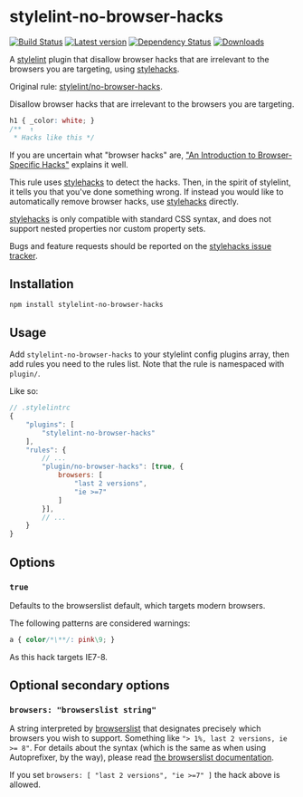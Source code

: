 # stylelint-no-browser-hacks

[![Build Status][ci-img]][ci]
[![Latest version][npm-v-img]][npm]
[![Dependency Status][gemnasium-img]][gemnasium]
[![Downloads][npm-d-img]][npm]

A [stylelint] plugin that disallow browser hacks that are irrelevant to the
browsers you are targeting, using [stylehacks].

Original rule: [stylelint/no-browser-hacks][original-rule].

Disallow browser hacks that are irrelevant to the browsers you are targeting.

```css
h1 { _color: white; }
/**  ↑
 * Hacks like this */
```

If you are uncertain what "browser hacks" are, ["An Introduction to
Browser-Specific Hacks"][sitepoint-browser-specific-css-hacks]
explains it well.

This rule uses [stylehacks] to detect the hacks. Then, in the spirit of
stylelint, it tells you that you've done something wrong. If instead you would
like to automatically remove browser hacks, use [stylehacks] directly.

[stylehacks] is only compatible with standard CSS syntax, and does not support
nested properties nor custom property sets.

Bugs and feature requests should be reported on the
[stylehacks issue tracker][stylehacks-issues].

## Installation

```
npm install stylelint-no-browser-hacks
```

## Usage

Add `stylelint-no-browser-hacks` to your stylelint config plugins array, then
add rules you need to the rules list.
Note that the rule is namespaced with `plugin/`.

Like so:

```js
// .stylelintrc
{
	"plugins": [
		"stylelint-no-browser-hacks"
	],
	"rules": {
		// ...
		"plugin/no-browser-hacks": [true, {
            browsers: [
                "last 2 versions",
                "ie >=7"
            ]
        }],
		// ...
	}
}
```

## Options

### `true`

Defaults to the browserslist default, which targets modern browsers.

The following patterns are considered warnings:

```css
a { color/*\**/: pink\9; }
```

As this hack targets IE7-8.

## Optional secondary options

### `browsers: "browserslist string"`

A string interpreted by [browserslist] that designates precisely which browsers
you wish to support. Something like `"> 1%, last 2 versions, ie >= 8"`. For
details about the syntax (which is the same as when using Autoprefixer, by the
way), please read [the browserslist documentation][browserslist].

If you set `browsers: [ "last 2 versions", "ie >=7" ]` the hack above is
allowed.

[ci-img]: https://travis-ci.org/Slamdunk/stylelint-no-browser-hacks.svg?branch=master
[ci]: https://travis-ci.org/Slamdunk/stylelint-no-browser-hacks
[npm]: https://www.npmjs.com/package/stylelint-no-browser-hacks
[npm-v-img]: https://img.shields.io/npm/v/stylelint-no-browser-hacks.svg
[npm-d-img]: https://img.shields.io/npm/dt/stylelint-no-browser-hacks.svg
[gemnasium-img]: https://gemnasium.com/badges/github.com/Slamdunk/stylelint-no-browser-hacks.svg
[gemnasium]: https://gemnasium.com/github.com/Slamdunk/stylelint-no-browser-hacks
[stylelint]: https://stylelint.io/
[stylehacks]: https://github.com/ben-eb/stylehacks
[stylehacks-issues]: https://github.com/ben-eb/stylehacks/issues
[original-rule]: https://github.com/stylelint/stylelint/tree/7.9.0/lib/rules/no-browser-hacks
[sitepoint-browser-specific-css-hacks]: https://www.sitepoint.com/browser-specific-css-hacks
[browserslist]: https://github.com/ai/browserslist
